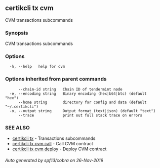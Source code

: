 ## certikcli tx cvm

CVM transactions subcommands

### Synopsis

CVM transactions subcommands

### Options

```
  -h, --help   help for cvm
```

### Options inherited from parent commands

```
      --chain-id string   Chain ID of tendermint node
  -e, --encoding string   Binary encoding (hex|b64|btc) (default "hex")
      --home string       directory for config and data (default "~/.certikcli")
  -o, --output string     Output format (text|json) (default "text")
      --trace             print out full stack trace on errors
```

### SEE ALSO

* [certikcli tx](certikcli_tx.md)	 - Transactions subcommands
* [certikcli tx cvm call](certikcli_tx_cvm_call.md)	 - Call CVM contract
* [certikcli tx cvm deploy](certikcli_tx_cvm_deploy.md)	 - Deploy CVM contract

###### Auto generated by spf13/cobra on 26-Nov-2019

